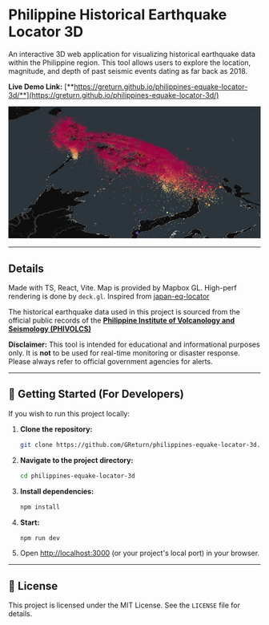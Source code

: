 # Philippine Historical Earthquake Locator 3D

An interactive 3D web application for visualizing historical earthquake data within the Philippine region. This tool allows users to explore the location, magnitude, and depth of past seismic events dating as far back as 2018.

**Live Demo Link:** [**https://greturn.github.io/philippines-equake-locator-3d/**](https://greturn.github.io/philippines-equake-locator-3d/)

![Screenshot of PH Historical Earthquake Locator 3D](demo-screenshot.png)

---

## Details

Made with TS, React, Vite. Map is provided by Mapbox GL. High-perf rendering is done by `deck.gl`. Inspired from [japan-eq-locator](https://github.com/nagix/japan-eq-locator)

The historical earthquake data used in this project is sourced from the official public records of the **[Philippine Institute of Volcanology and Seismology (PHIVOLCS)](https://www.phivolcs.dost.gov.ph/)**

**Disclaimer:** This tool is intended for educational and informational purposes only. It is **not** to be used for real-time monitoring or disaster response. Please always refer to official government agencies for alerts.

---

## 🚀 Getting Started (For Developers)

If you wish to run this project locally:

1.  **Clone the repository:**
    ```bash
    git clone https://github.com/GReturn/philippines-equake-locator-3d.git
    ```

2.  **Navigate to the project directory:**
    ```bash
    cd philippines-equake-locator-3d
    ```

3.  **Install dependencies:**
    ```bash
    npm install
    ```

4.  **Start:**
    ```bash
    npm run dev
    ```

5.  Open [http://localhost:3000](http://localhost:3000) (or your project's local port) in your browser.

---

## 📄 License

This project is licensed under the MIT License. See the `LICENSE` file for details.
